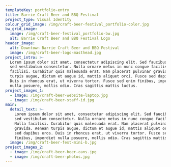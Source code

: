 ```yaml
---
templateKey: portfolio-entry
title: Barrie Craft Beer and BBQ Festival
project_type: Visual Identity
colour_grid_image: /img/craft-beer-festival_portfolio-color.jpg
bw_grid_image: 
  image: /img/craft-beer-festival_portfolio-bw.jpg
  alt: Barrie Craft Beer and BBQ Festival Logo
header_image:
  alt: Downtown Barrie Craft Beer and BBQ Festival
  image: /img/craft-beer-logo-masthead.jpg
project_intro: >-
  Lorem ipsum dolor sit amet, consectetur adipiscing elit. Sed faucibus velit
  sed vestibulum consectetur. Nulla ornare metus in nunc congue facilisis. Nulla
  facilisi. Curabitur quis malesuada erat. Nam placerat pulvinar gravida. Aenean
  turpis augue, dictum et augue id, mattis aliquet orci. Fusce sed dapibus eros.
  Duis in rhoncus erat, ut viverra tortor. Fusce sed enim finibus, imperdiet
  nulla posuere, mollis odio. Cras sagittis mattis luctus.
project_images_1:
  - image: /img/craft-beer-website-laptop.jpg
  - image: /img/craft-beer-staff-id.jpg
main:
  detail_text: >-
    Lorem ipsum dolor sit amet, consectetur adipiscing elit. Sed faucibus velit
    sed vestibulum consectetur. Nulla ornare metus in nunc congue facilisis.
    Nulla facilisi. Curabitur quis malesuada erat. Nam placerat pulvinar
    gravida. Aenean turpis augue, dictum et augue id, mattis aliquet orci. Fusce
    sed dapibus eros. Duis in rhoncus erat, ut viverra tortor. Fusce sed enim
    finibus, imperdiet nulla posuere, mollis odio. Cras sagittis mattis luctus.
  image: /img/craft-beer-fest-mini-b.jpg
project_images_2:
  - image: /img/craft-beer-beer-cans.jpg
  - image: /img/craft-beer-photos.jpg
---
```


